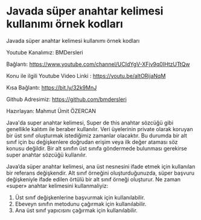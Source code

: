# Javada süper anahtar kelimesi kullanımı örnek kodları

Javada süper anahtar kelimesi kullanımı örnek kodları

Youtube Kanalımız: BMDersleri

Bağlantı: https://www.youtube.com/channel/UCIdYgV-XFjv9q0IHtzUTtQw

Konu ile ilgili Youtube Video Linki : https://youtu.be/altORijaNqM

Kısa Bağlantı: https://bit.ly/32k9MnJ

Github Adresimiz: https://github.com/bmdersleri

Hazırlayan: Mahmut Ümit ÖZERCAN


Java'da super anahtar kelimesi,
Super de this anahtar sözcüğü gibi genellikle kalıtım ile beraber kullanılır. 
Veri üyelerinin private olarak koruyan bir üst sınıf oluşturmak istediğimiz zamanlar olacaktır. 
Bu durumda bir alt sınıf için bu değişkenlere doğrudan erişim veya ilk değer ataması söz konusu değildir. 
Bir alt sınıfın üst sınıfa göndermede bulunması gerekirse super anahtar sözcüğü kullanılır.

Java’da süper anahtar kelimesi, ana üst nesnesini ifade etmek için kullanılan bir referans değişkendir.
Alt sınıf örneğini oluşturduğunuzda, süper başvuru değişkeniyle ifade edilen örtülü bir alt sınıf örneği oluşturur.
Ne zaman «super» anahtar kelimesini kullanmaliyiz:
1. Üst sınıf değişkenlerine başvurmak için kullanılabilir.
2. Ebeveyn sınıfın metodunu çağırmak için kullanılabilir.
3. Ana üst sınıf yapıcısını çağırmak için kullanılabilir.


